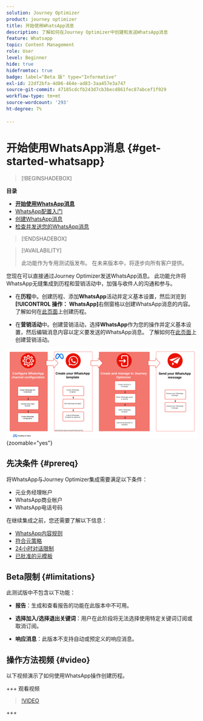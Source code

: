 ```yaml
---
solution: Journey Optimizer
product: journey optimizer
title: 开始使用WhatsApp消息
description: 了解如何在Journey Optimizer中创建和发送WhatsApp消息
feature: Whatsapp
topic: Content Management
role: User
level: Beginner
hide: true
hidefromtoc: true
badge: label="Beta 版" type="Informative"
exl-id: 22df2bfa-4d86-464e-ad83-3aa457e3a747
source-git-commit: 47185cdcfb243d7cb3becd861fec87abcef1f929
workflow-type: tm+mt
source-wordcount: '293'
ht-degree: 7%

---
```


# 开始使用WhatsApp消息 {#get-started-whatsapp}

>[!BEGINSHADEBOX]

**目录**

* **[开始使用WhatsApp消息](get-started-whatsapp.md)**
* [WhatsApp配置入门](whatsapp-configuration.md)
* [创建WhatsApp消息](create-whatsapp.md)
* [检查并发送您的WhatsApp消息](send-whatsapp.md)

>[!ENDSHADEBOX]

>[!AVAILABILITY]
>
>此功能作为专用测试版发布。 在未来版本中，将逐步向所有客户提供。

您现在可以直接通过Journey Optimizer发送WhatsApp消息。 此功能允许将WhatsApp无缝集成到历程和营销活动中，加强与收件人的沟通和参与。

* 在&#x200B;**历程**&#x200B;中。创建历程、添加&#x200B;**WhatsApp**&#x200B;活动并定义基本设置，然后浏览到&#x200B;**[!UICONTROL 操作： WhatsApp]**&#x200B;右侧窗格以创建WhatsApp消息的内容。 了解如何在[此页面](../building-journeys/journey-gs.md)上创建历程。

* 在&#x200B;**营销活动**&#x200B;中。创建营销活动，选择&#x200B;**WhatsApp**&#x200B;作为您的操作并定义基本设置，然后编辑消息内容以定义要发送的WhatsApp消息。 了解如何在[此页面](../campaigns/create-campaign.md#configure)上创建营销活动。

![](assets/do-not-localize/whatsapp-beta.png){zoomable="yes"}

## 先决条件 {#prereq}

将WhatsApp与Journey Optimizer集成需要满足以下条件：

* 元业务经理帐户
* WhatsApp商业帐户
* WhatsApp电话号码

在继续集成之前，您还需要了解以下信息：

* [WhatsApp内容规则](https://www.whatsapp.com/legal/messaging-guidelines)
* [符合元策略](https://www.whatsapp.com/legal)
* [24小时对话限制](https://developers.facebook.com/docs/whatsapp/messaging-limits/)
* [已批准的元模板](https://developers.facebook.com/docs/whatsapp/message-templates/guidelines/)

## Beta限制 {#limitations}

此测试版中不包含以下功能：

* **报告**：生成和查看报告的功能在此版本中不可用。

* **选择加入/选择退出关键词**：用户在此阶段将无法选择使用特定关键词订阅或取消订阅。

* **响应消息**：此版本不支持自动或预定义的响应消息。

## 操作方法视频 {#video}


以下视频演示了如何使用WhatsApp操作创建历程。

+++ 观看视频

>[!VIDEO](https://video.tv.adobe.com/v/3451621?learn=on)

+++
